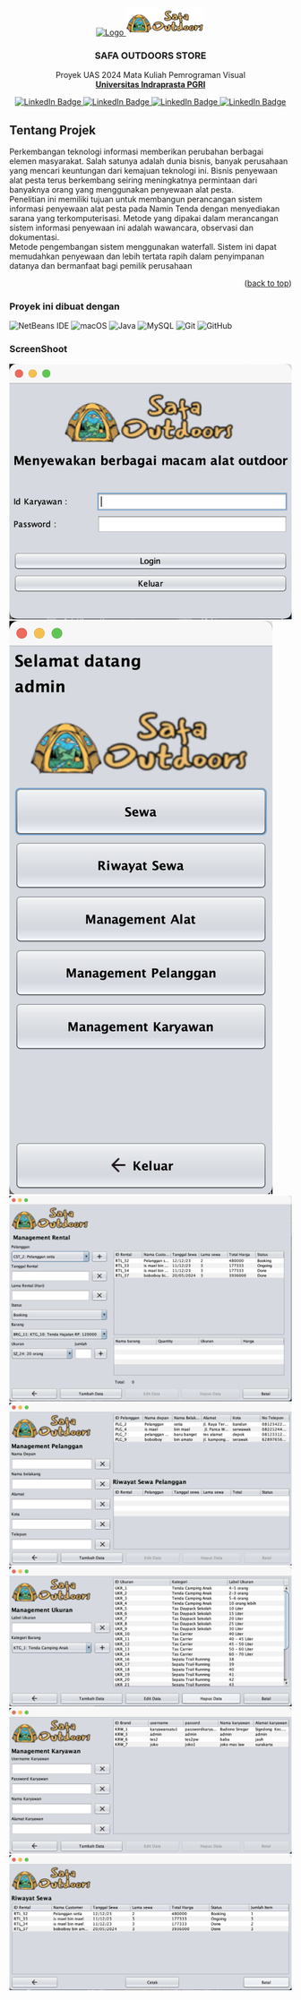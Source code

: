 


<div align="center">
 <a href="https://unindra.ac.id/">
    <img src="https://unindra.ac.id/sites/default/files/unindra%20kampus%20merdeka.png" alt="Logo" width="200" height="50">
  </a>
  <a href="https://unindra.ac.id/">
    <img src="./assets/logo-safa-long.png" alt="Logo" width="" height="50">
  </a>

  <h3 align="center">SAFA OUTDOORS STORE</h3>

  <p align="center">
    Proyek UAS 2024 Mata Kuliah Pemrograman Visual 
    <br />
    <a href="https://unindra.ac.id/"><strong>Universitas Indraprasta PGRI</strong></a>
    <br />
   
  </p>


<a href="https://www.linkedin.com/in/kh-adham/" target="_blank">
    <img src="https://img.shields.io/badge/linkedin-%230077B5.svg?style=for-the-badge&logo=linkedin&logoColor=white" alt="LinkedIn Badge">
</a>
<a href="https://wa.me/6289643849077" target="_blank">
    <img src="https://img.shields.io/badge/WhatsApp-25D366?style=for-the-badge&logo=whatsapp&logoColor=white" alt="LinkedIn Badge">
</a>
<a href="https://www.youtube.com/@SafaOutdoorYT" target="_blank">
    <img src="https://img.shields.io/badge/YouTube-%23FF0000.svg?style=for-the-badge&logo=YouTube&logoColor=white" alt="LinkedIn Badge">
</a>
<a href="https://www.instagram.com/safa_outdoors/" target="_blank">
    <img src="https://img.shields.io/badge/Instagram-%23E4405F.svg?style=for-the-badge&logo=Instagram&logoColor=white" alt="LinkedIn Badge">
</a>
</div>

<!-- ABOUT THE PROJECT -->
## Tentang Projek


Perkembangan teknologi informasi memberikan perubahan berbagai elemen masyarakat. Salah satunya adalah
dunia bisnis, banyak perusahaan yang mencari keuntungan dari kemajuan teknologi ini. Bisnis penyewaan alat
pesta terus berkembang seiring meningkatnya permintaan dari banyaknya orang yang menggunakan
penyewaan alat pesta. <br />
Penelitian ini memiliki tujuan untuk membangun perancangan sistem informasi
penyewaan alat pesta pada Namin Tenda dengan menyediakan sarana yang terkomputerisasi. Metode yang
dipakai dalam merancangan sistem informasi penyewaan ini adalah wawancara, observasi dan dokumentasi.<br />
Metode pengembangan sistem menggunakan waterfall. Sistem ini dapat memudahkan penyewaan dan lebih
tertata rapih dalam penyimpanan datanya dan bermanfaat bagi pemilik perusahaan

<p align="right">(<a href="#readme-top">back to top</a>)</p>



### Proyek ini dibuat dengan
![NetBeans IDE](https://img.shields.io/badge/NetBeansIDE-1B6AC6.svg?style=for-the-badge&logo=apache-netbeans-ide&logoColor=white)
![macOS](https://img.shields.io/badge/mac%20os-000000?style=for-the-badge&logo=macos&logoColor=F0F0F0)
![Java](https://img.shields.io/badge/java-%23ED8B00.svg?style=for-the-badge&logo=openjdk&logoColor=white)
![MySQL](https://img.shields.io/badge/mysql-4479A1.svg?style=for-the-badge&logo=mysql&logoColor=white)
![Git](https://img.shields.io/badge/git-%23F05033.svg?style=for-the-badge&logo=git&logoColor=white)
![GitHub](https://img.shields.io/badge/github-%23121011.svg?style=for-the-badge&logo=github&logoColor=white)



### ScreenShoot
<img src="./assets/Screenshot 2024-05-20 at 17.59.00.png">
<img src="./assets/Screenshot 2024-05-20 at 17.59.20.png">
<img src="./assets/Screenshot 2024-05-20 at 17.59.32.png">
<img src="./assets/Screenshot 2024-05-20 at 17.59.41.png">
<img src="./assets/Screenshot 2024-05-20 at 18.00.34.png">
<img src="./assets/Screenshot 2024-05-20 at 17.59.59.png">
<img src="./assets/Screenshot 2024-05-20 at 17.59.51.png">

